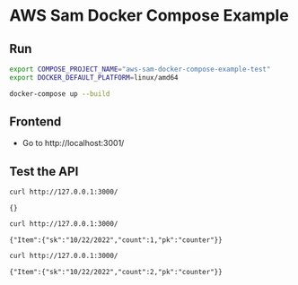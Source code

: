 # AWS Sam Docker Compose Example

## Run

```bash
export COMPOSE_PROJECT_NAME="aws-sam-docker-compose-example-test"
export DOCKER_DEFAULT_PLATFORM=linux/amd64

docker-compose up --build
```

## Frontend

- Go to http://localhost:3001/

## Test the API

```bash
curl http://127.0.0.1:3000/
```

```output
{}
```

```bash
curl http://127.0.0.1:3000/
```

```output
{"Item":{"sk":"10/22/2022","count":1,"pk":"counter"}}
```

```bash
curl http://127.0.0.1:3000/
```

```output
{"Item":{"sk":"10/22/2022","count":2,"pk":"counter"}}
```

